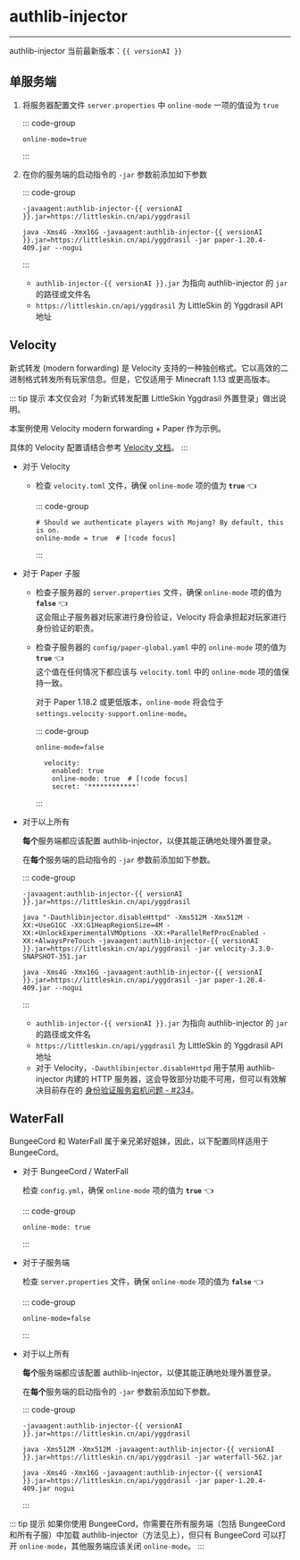 <script setup>
import { ref } from 'vue'
const versionAI = ref('1.2.4')

fetch('https://authlib-injector.yushi.moe/artifact/latest.json').then(r => r.json()).then(r => {
    versionAI.value = r.version
})
</script>

# authlib-injector

<!--@include: ./index.md{42,46}-->

---

authlib-injector 当前最新版本：`{{ versionAI }}` <Badge type="tip" text="测试功能" />

## 单服务端

1. 将服务器配置文件 `server.properties` 中 `online-mode` 一项的值设为 `true`

   ::: code-group

   ```properties:line-numbers=23
   online-mode=true
   ```

   :::

2. 在你的服务端的启动指令的 `-jar` 参数前添加如下参数

   ::: code-group

   ```bash-vue
   -javaagent:authlib-injector-{{ versionAI }}.jar=https://littleskin.cn/api/yggdrasil
   ```

   ```bash-vue
   java -Xms4G -Xmx16G -javaagent:authlib-injector-{{ versionAI }}.jar=https://littleskin.cn/api/yggdrasil -jar paper-1.20.4-409.jar --nogui
   ```

   :::

   - `authlib-injector-{{ versionAI }}.jar` 为指向 authlib-injector 的 `jar` 的路径或文件名
   - `https://littleskin.cn/api/yggdrasil` 为 LittleSkin 的 Yggdrasil API 地址

## Velocity <Badge type="tip" text="Minecraft 1.13 +" />

新式转发 (modern forwarding) 是 Velocity 支持的一种独创格式。它以高效的二进制格式转发所有玩家信息。但是，它仅适用于 Minecraft 1.13 或更高版本。

::: tip 提示
本文仅会对「为新式转发配置 LittleSkin Yggdrasil 外置登录」做出说明。

本案例使用 Velocity modern forwarding + Paper 作为示例。

具体的 Velocity 配置请结合参考 [Velocity 文档](https://docs.papermc.io/velocity/player-information-forwarding#configuring-modern-forwarding)。
:::

- 对于 Velocity

  - 检查 `velocity.toml` 文件，确保 `online-mode` 项的值为 **`true`** :point_left:

    ::: code-group

    ```toml:line-numbers=15
    # Should we authenticate players with Mojang? By default, this is on.
    online-mode = true  # [!code focus]
    ```

    :::

- 对于 Paper 子服

  - 检查子服务器的 `server.properties` 文件，确保 `online-mode` 项的值为 **`false`** :point_left:  
    这会阻止子服务器对玩家进行身份验证，Velocity 将会承担起对玩家进行身份验证的职责。

  - 检查子服务器的 `config/paper-global.yaml` 中的 `online-mode` 项的值为 **`true`** :point_left:  
    这个值在任何情况下都应该与 `velocity.toml` 中的 `online-mode` 项的值保持一致。

    对于 Paper 1.18.2 或更低版本，`online-mode` 将会位于 `settings.velocity-support.online-mode`。

    ::: code-group

    ```properties:line-numbers=23
    online-mode=false
    ```

    ```yaml:line-numbers=96
      velocity:
        enabled: true
        online-mode: true  # [!code focus]
        secret: '************'
    ```

    :::

- 对于以上所有

  **每个**服务端都应该配置 authlib-injector，以便其能正确地处理外置登录。

  在**每个**服务端的启动指令的 `-jar` 参数前添加如下参数。

  ::: code-group

  ```bash-vue
  -javaagent:authlib-injector-{{ versionAI }}.jar=https://littleskin.cn/api/yggdrasil
  ```

  ```bash-vue
  java "-Dauthlibinjector.disableHttpd" -Xms512M -Xmx512M -XX:+UseG1GC -XX:G1HeapRegionSize=4M -XX:+UnlockExperimentalVMOptions -XX:+ParallelRefProcEnabled -XX:+AlwaysPreTouch -javaagent:authlib-injector-{{ versionAI }}.jar=https://littleskin.cn/api/yggdrasil -jar velocity-3.3.0-SNAPSHOT-351.jar
  ```

  ```bash-vue
  java -Xms4G -Xmx16G -javaagent:authlib-injector-{{ versionAI }}.jar=https://littleskin.cn/api/yggdrasil -jar paper-1.20.4-409.jar --nogui
  ```

  :::

  - `authlib-injector-{{ versionAI }}.jar` 为指向 authlib-injector 的 `jar` 的路径或文件名
  - `https://littleskin.cn/api/yggdrasil` 为 LittleSkin 的 Yggdrasil API 地址
  - 对于 Velocity，`-Dauthlibinjector.disableHttpd` 用于禁用 authlib-injector 内建的 HTTP 服务器，这会导致部分功能不可用，但可以有效解决目前存在的 [身份验证服务宕机问题 - #234](https://github.com/yushijinhun/authlib-injector/issues/234)。

## WaterFall <Badge type="warning" text="不再推荐" />

BungeeCord 和 WaterFall 属于亲兄弟好姐妹，因此，以下配置同样适用于 BungeeCord。

- 对于 BungeeCord / WaterFall

  检查 `config.yml`，确保 `online-mode` 项的值为 **`true`** :point_left:

  ::: code-group

  ```yaml:line-numbers=17
  online-mode: true
  ```

  :::

- 对于子服务端

  检查 `server.properties` 文件，确保 `online-mode` 项的值为 **`false`** :point_left:

  ::: code-group

  ```properties:line-numbers=23
  online-mode=false
  ```

  :::

- 对于以上所有

  **每个**服务端都应该配置 authlib-injector，以便其能正确地处理外置登录。

  在**每个**服务端的启动指令的 `-jar` 参数前添加如下参数。

  ::: code-group

  ```bash-vue
  -javaagent:authlib-injector-{{ versionAI }}.jar=https://littleskin.cn/api/yggdrasil
  ```

  ```bash-vue
  java -Xms512M -Xmx512M -javaagent:authlib-injector-{{ versionAI }}.jar=https://littleskin.cn/api/yggdrasil -jar waterfall-562.jar
  ```

  ```bash-vue
  java -Xms4G -Xmx16G -javaagent:authlib-injector-{{ versionAI }}.jar=https://littleskin.cn/api/yggdrasil -jar paper-1.20.4-409.jar nogui
  ```

  :::

::: tip 提示
如果你使用 BungeeCord，你需要在所有服务端（包括 BungeeCord 和所有子服）中加载 authlib-injector（方法见上），但只有 BungeeCord 可以打开 `online-mode`，其他服务端应该关闭 `online-mode`。
:::
